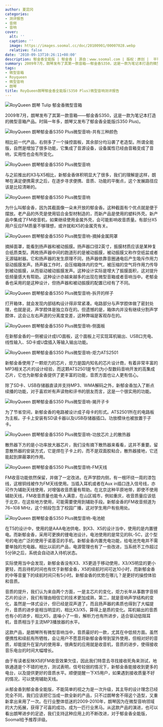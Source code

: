 ```yaml
---
author: 夏昆冈
categories:
- 测评报告
- 音频
- 音响
cover:
  alt: ''
  caption: ''
  image: https://images.soomal.cc/doc/20100901/00007028.webp
  relative: false
date: '2010-09-13T10:26:11+08:00'
description: 郁金香全能版 | 郁金香 | 源自：www.soomal.com | 版权：原创 |  平均/总评分：09.19/147
summary: 2009年7月，朗琴发布了其第一款音箱――郁金香S350，这是一款为笔记本打造的微型音箱产品。时隔一年多，朗琴又发布了郁金香全能版(S350 Plus)。相比前一代产品，右侧多了一个操控面板，其余部分均沿袭了老造型。所谓全能版，自然是增加了很多功能，它集成了音源设备，设备属性已经由音箱变成了音响，实用性也会有所变化。
tags:
- 微型音箱
- Royqueen
- 微型音响
- 朗琴
title: RoyQueen朗琴郁金香全能版(S350 Plus)微型音响测评报告
---
```


![RoyQueen 朗琴 Tulip 郁金香微型音箱](https://images.soomal.cc/doc/20090721/00002381.webp)



2009年7月，朗琴发布了其第一款音箱――郁金香S350，这是一款为笔记本打造的微型音箱产品。时隔一年多，朗琴又发布了郁金香全能版(S350 Plus)。



![RoyQueen 朗琴郁金香S350 Plus微型音响-共有三种颜色](https://images.soomal.cc/doc/20100901/00007023.webp)



相比前一代产品，右侧多了一个操控面板，其余部分均沿袭了老造型。所谓全能版，自然是增加了很多功能，它集成了音源设备，设备属性已经由音箱变成了音响，实用性也会有所变化。



![RoyQueen 朗琴郁金香S350 Plus微型音响](https://images.soomal.cc/doc/20100901/00007028.webp)



与之前推出的X3与X5相比，新郁金香体积明显大了很多，我们的理解是这样，朗琴在满足便携需求之后，在逐步寻求便携、音质、功能的平衡点，这个发展路径应该是比较清晰的。



![RoyQueen 朗琴郁金香S350 Plus微型音响](https://images.soomal.cc/doc/20100901/00007029.webp)



为什么叫郁金香，因为其截面像一朵未开放的郁金香。这种截面有个优点就是便于摆放。老产品的外壳是使用铝合金型材制造的，而新产品是使用的塑料外壳。新产品中集成了FM收音机，如果继续使用金属外壳，会可能影响收音质量。有部分X5用户反应FM质量不够理想，或许就和X5的金属壳有关。



![RoyQueen 朗琴郁金香S350 Plus微型音响-摘掉金属网罩](https://images.soomal.cc/doc/20100901/00007031.webp)



摘掉面罩，能看到扬声器和被动振膜。扬声器口径2英寸，振膜材质应该是某种复合纸质类型。两枚扬声器中间的跑道形的是被动振膜，被动振膜又称作空纸盆或者无源辐射器。它和扬声器的发生原理不同，扬声器依靠音圈通电后产生吸斥作用力驱动振膜发声。扬声器工作时，会压缩箱体内的空气，被压缩的空气将作用力传导到被动振膜，从而驱动被动振膜发声。这种设计实际是增大了振膜面积，这对提升低频量感大有帮助。这种设计亦越来越多的出现在微型音箱或者音响当中。老郁金香也采用的是这种设计，但扬声器和被动振膜的配置已经有了不同。



![RoyQueen 朗琴郁金香S350 Plus微型音响-拆开的样子](https://images.soomal.cc/doc/20100901/00007033.webp)



打开箱体，就会发现内部结构设计得非常紧凑。电路部分与声学腔体做了密封处理，也就是说，声学腔体是独立存在的。但遗憾的是，箱体内并没有继续分割声学腔体，这会让左右声道的分离度变差，这种弊端是客观存在的。



![RoyQueen 朗琴郁金香S350 Plus微型音响-侧面板](https://images.soomal.cc/doc/20100901/00007026.webp)



在新郁金香的一侧被设计成I/O面板，这个面板上可实现耳机输出、USB口充电、线性输入、SD卡或U盘插入等输入输出功能。



![RoyQueen 朗琴郁金香S350 Plus微型音响-炬力ATS2501](https://images.soomal.cc/doc/20100901/00007040.webp)



新郁金香使用了一颗炬力的芯片，炬力是国内知名的芯片设计商，有着非常丰富的MP3相关芯片的设计经验，而这颗ATS2501是专门为小型数码音响开发的高集成芯片，它也为新郁金香提供了更丰富的功能，音质方面也让人更有信心。



除了SD卡、USB存储器直读并支持MP3、WMA解码之外，新郁金香加入了断点续播的功能，对于喜欢听有声读物和评书的朋友而言，这是一个很实用的功能。



![RoyQueen 朗琴郁金香S350 Plus微型音响-揭开子卡](https://images.soomal.cc/doc/20100901/00007038.webp)



为了节省空间，新郁金香的电路被设计成子母卡的形式。ATS2501所在的电路板为主板。子卡上安装有SD读卡器以及USB存储器插口。功放模块也被放置于子卡。



![RoyQueen 朗琴郁金香S350 Plus微型音响-功放芯片上的散热器](https://images.soomal.cc/doc/20100901/00007037.webp)



散热器下方的是小功率放大器芯片，我们没有摘下散热器来看看，这并不重要。留意散热器的安装方式，它是焊在子卡上的，而不是双面胶粘合，散热器接地，它还能起到屏蔽罩的作用。



![RoyQueen 朗琴郁金香S350 Plus微型音响-FM天线](https://images.soomal.cc/doc/20100901/00007035.webp)



FM收音功能依然保留，并做了一定改进。在声学腔内侧，有一根环绕一周的漆包线，这根铜线被作为FM天线使用。当插入耳机或者在Aux in插口连入信号线，亦可作为辅助天线使用，对增强收音质量有帮助。在北京这种平原地带，即使不使用辅助天线，FM收音质量也能令人满意，在山区城市，例如重庆，收音质量应该低于北京，在这些地方使用，可能需要使用到辅助手段。新郁金香的FM收音频道为76~108 MHz，这个频段包含了校园广播，这对学生用户有些用处。



![RoyQueen 朗琴郁金香S350 Plus微型音响-电池舱](https://images.soomal.cc/doc/20100901/00007030.webp)



在T5的设计中，使用的是AAA电池供电，到X3、X5的设计当中，使用的是内置锂电。而新郁金香，采用可更换的锂电池设计。电池使用的是常见的BL-5C，这个型号的电池广泛的使用于诺基亚的手机。新郁金香内置充电功能，给电池充电并不需要单独的充电器。相比以前的产品，电源管理也有了一些改进，当系统不工作超过5分钟之后，系统会自动进入待机状态。



实际使用当中会发现，新郁金香没有X3、X5更适于移动使用，X3/X5明显的更小更轻，而且待机时间也有优于新郁金香，X5的续航时间可达10小时，而新郁金香的中等音量下的续航时间只有5小时。新郁金香的优势在哪儿？是更好的操控体验和音质。



音质的提升，我们认为来自两个方面，一是主芯片的变化，炬力长年从事数字音频芯片的设计，我们有理由相信它的技术更加成熟，第二，就是音响声学结构的变化，虽然是一体式设计，但已经是双声道了，而且扬声器的素质也得到了大幅提升，音质的进步是相当明显的，相比X3/X5，算得上是质的变化。耳机输出的音质也有小的进步，相比X5，底噪小了一些，解析力也有所进步，适合驱动低阻耳机，音质相当于主流MP3播放器的水平。



这款产品，是朗琴所有微型音响当中，音质最好的一款，尤其在中低频方面。虽然便携性和续航有所牺牲，会让用户不愿意将新郁金香带到室外使用，但相对好的音质，却能提升在室内的使用率，很典型的应用就是收音机，音质的进步，使得接收音乐电台的时间大幅增长。



由于有读者反映X5的FM收音效果欠佳，因此我们特意去寻找接收死角来测试，地铁通道是个不错的地方，测试表明，信号较弱的情况下，新郁金香能接收到更多的电台，以及提供更好的音质水平。顺便提醒一下X5用户，如果遇到接收质量不好的情况，可以使用辅助天线。



从郁金香到郁金香全能版，不能简单的视之为是一次升级，其主导的设计理念已经完全不同，我们应该把它当成一款全新的产品，只不过朗琴舍不得这个造型，又重新拿出来用了一次。在行业整体低迷的2009-2010年，朗琴因为在微型音响领域的大力拓展，获得了可喜的成功，成为一匹行业黑马。从这款产品的演进，也可以看出朗琴进步的足迹，我们支持这种应用上的不断改进，对于郁金香全能版，Soomal给予推荐评级。